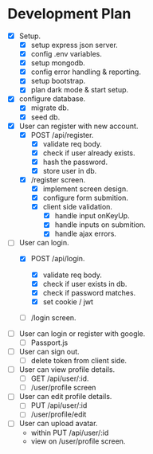 # Development Plan

* [x] Setup.
    * [x] setup express json server.
    * [x] config .env variables.
    * [x] setup mongodb.
    * [x] config error handling & reporting.
    * [x] setup bootstrap.
    * [x] plan dark mode & start setup.

* [x] configure database.
    * [x] migrate db.
    * [x] seed db.

* [x] User can register with new account.
    * [x] POST /api/register.
        * [x] validate req body.
        * [x] check if user already exists.
        * [x] hash the password.
        * [x] store user in db.
    * [x] /register screen.
        * [x] implement screen design.
        * [x] configure form submition.
        * [x] client side validation.
            * [x] handle input onKeyUp.
            * [x] handle inputs on submition.
            * [x] handle ajax errors.

* [ ] User can login.
    * [x] POST /api/login.
        * [x] validate req body.
        * [x] check if user exists in db.
        * [x] check if password matches.
        * [x] set cookie / jwt
    * [ ] /login screen.
        

* [ ] User can login or register with google.
    * [ ] Passport.js

* [ ] User can sign out.
    * [ ] delete token from client side.

* [ ] User can view profile details.
    * [ ] GET /api/user/:id.
    * [ ] /user/profile screen

* [ ] User can edit profile details.
    * [ ] PUT /api/user/:id
    * [ ] /user/profile/edit

* [ ] User can upload avatar.
    * within PUT /api/user/:id
    * view on /user/profile screen.
